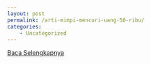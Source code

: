 ```yaml
---
layout: post
permalink: /arti-mimpi-mencuri-uang-50-ribu/
categories:
    - Uncategorized
---
```


[Baca Selengkapnya](/03)